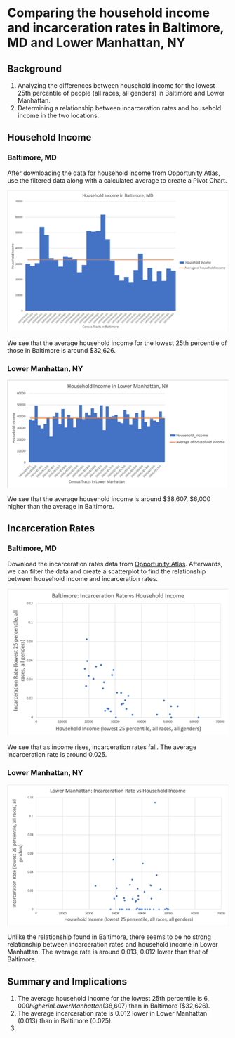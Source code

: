 # Comparing the household income and incarceration rates in Baltimore, MD and Lower Manhattan, NY
## Background
1. Analyzing the differences between household income for the lowest 25th percentile of people (all races, all genders) in Baltimore and Lower Manhattan. 
2. Determining a relationship between incarceration rates and household income in the two locations. 

## Household Income
### Baltimore, MD
After downloading the data for household income from [Opportunity Atlas](https://www.opportunityatlas.org), use the filtered data along with a calculated average to create a Pivot Chart.

![alt_text](https://github.com/AndrealZhang/Comparing-baltimore-lower-manhattan-household-income-incarceration-rate/blob/master/Baltimore_Pivot.png)

We see that the average household income for the lowest 25th percentile of those in Baltimore is around $32,626. 

### Lower Manhattan, NY

![alt_text](https://github.com/AndrealZhang/Comparing-baltimore-lower-manhattan-household-income-incarceration-rate/blob/master/Manhattan_Pivot.png)

We see that the average household income is around $38,607, $6,000 higher than the average in Baltimore.


## Incarceration Rates
### Baltimore, MD
Download the incarceration rates data from [Opportunity Atlas](https://www.opportunityatlas.org). Afterwards, we can filter the data and create a scatterplot to find the relationship between household income and incarceration rates.

![alt_text](https://github.com/AndrealZhang/Comparing-baltimore-lower-manhattan-household-income-incarceration-rate/blob/master/Baltimore_scatterplot.png)

We see that as income rises, incarceration rates fall. The average incarceration rate is around 0.025.

### Lower Manhattan, NY
![alt_text](https://github.com/AndrealZhang/Comparing-baltimore-lower-manhattan-household-income-incarceration-rate/blob/master/lower_manhattan_scatterplot.png) 

Unlike the relationship found in Baltimore, there seems to be no strong relationship between incarceration rates and household income in Lower Manhattan. The average rate is around 0.013, 0.012 lower than that of Baltimore.

## Summary and Implications
1. The average household income for the lowest 25th percentile is $6,000 higher in Lower Manhattan ($38,607) than in Baltimore ($32,626).
2. The average incarceration rate is 0.012 lower in Lower Manhattan (0.013) than in Baltimore (0.025).
3. 
